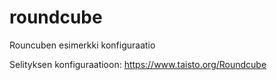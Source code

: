 # roundcube
Rouncuben esimerkki konfiguraatio

Selityksen konfiguraatioon: https://www.taisto.org/Roundcube
